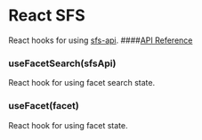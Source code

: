 # React SFS
React hooks for using [sfs-api](https://www.npmjs.com/package/sfs-api).
####[API Reference](https://bouredan.github.io/react-sfs)

### useFacetSearch(sfsApi)
React hook for using facet search state.

### useFacet(facet)
React hook for using facet state.
